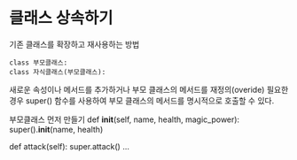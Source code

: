 # 클래스 상속하기
기존 클래스를 확장하고 재사용하는 방법
```
class 부모클래스:
class 자식클래스(부모클래스):
```
새로운 속성이나 메서드를 추가하거나 부모 클래스의 메서드를 재정의(overide)
필요한 경우 super() 함수를 사용하여 부모 클래스의 메서드를 명시적으로 호출할 수 있다.

부모클래스 먼저 만들기
def __init__(self, name, health, magic_power):
  super().__init__(name, health)

def attack(self):
  super.attack()
  ...





